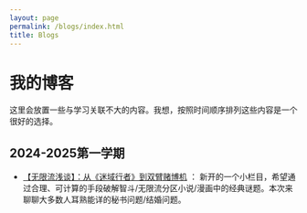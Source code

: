 ```yaml
---
layout: page
permalink: /blogs/index.html
title: Blogs
---
```


# 我的博客

这里会放置一些与学习关联不大的内容。我想，按照时间顺序排列这些内容是一个很好的选择。

## 2024-2025第一学期

- [【无限流浅谈】：从《迷域行者》到双臂赌博机](https://zeroovector.github.io/blogs/optimalstopping/index.html) ： 新开的一个小栏目，希望通过合理、可计算的手段破解智斗/无限流分区小说/漫画中的经典谜题。本次来聊聊大多数人耳熟能详的秘书问题/结婚问题。


